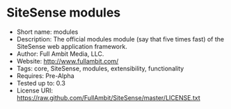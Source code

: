 SiteSense modules
=================
 - Short name: modules
 - Description: The official modules module (say that five times fast) of the SiteSense web application framework.
 - Author: Full Ambit Media, LLC.
 - Website: http://www.fullambit.com/
 - Tags: core, SiteSense, modules, extensibility, functionality
 - Requires: Pre-Alpha
 - Tested up to: 0.3
 - License URI: https://raw.github.com/FullAmbit/SiteSense/master/LICENSE.txt